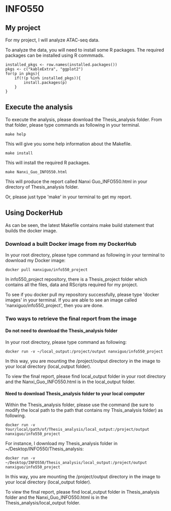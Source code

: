 # INFO550

## My project

For my project, I will analyze ATAC-seq data. 

To analyze the data, you will need to install some R packages. The required packages can be installed using R commmads.

```{r}
installed_pkgs <- row.names(installed.packages())
pkgs <- c("kableExtra", "ggplot2")
for(p in pkgs){
	if(!(p %in% installed_pkgs)){
		install.packages(p)
	}
}
```

## Execute the analysis

To execute the analysis, please download the Thesis_analysis folder. From that folder, please type commands as following in your terminal.

```{r}
make help
```
This will give you some help information about the Makefile.

```{r}
make install
```
This will install the required R packages.

```{r}
make Nanxi_Guo_INFO550.html
```
This will produce the report called Nanxi Guo_INFO550.html in your directory of Thesis_analysis folder.

Or, please just type 'make' in your terminal to get my report.

## Using DockerHub

As can be seen, the latest Makefile contains make build statement that builds the docker image. 

### Download a built Docker image from my DockerHub
In your root directory, please type command as following in your terminal to download my Docker image:

```{r}
docker pull nanxiguo/info550_project
```
In info550_project repository, there is a Thesis_project folder which contains all the files, data and RScripts required for my project.

To see if you docker pull my repository successfully, please type 'docker images' in your terminal. If you are able to see an image called 'nanxiguo/info550_project', then you are done.

### Two ways to retrieve the final report from the image
#### Do not need to download the Thesis_analysis folder

In your root directory, please type command as following:

```{r}
docker run -v ~/local_output:/project/output nanxiguo/info550_project
```
In this way, you are mounting the /project/output directory in the image to your local directory (local_output folder). 

To view the final report, please find local_output folder in your root directory and the Nanxi_Guo_INFO550.html is in the local_output folder.

#### Need to download Thesis_analysis folder to your local computer

Within the Thesis_analysis folder, please use the command (be sure to modify the local path to the path that contains my Thsis_analysis folder) as following. 

```{r}
docker run -v Your/local/path/of/Thesis_analysis/local_output:/project/output nanxiguo/info550_project

```
For instance, I download my Thesis_analysis folder in ~/Desktop/INFO550/Thesis_analysis:

```{r}
docker run -v ~/Desktop/INFO550/Thesis_analysis/local_output:/project/output nanxiguo/info550_project

```
In this way, you are mounting the /project/output directory in the image to your local directory (local_output folder).

To view the final report, please find local_output folder in Thesis_analysis folder and the Nanxi_Guo_INFO550.html is in the Thesis_analysis/local_output folder.
